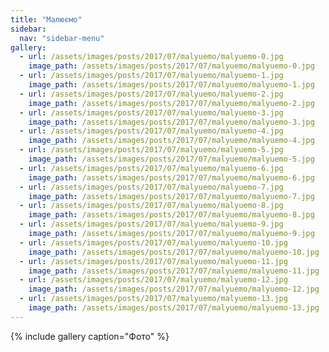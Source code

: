 ```yaml
---
title: "Малюємо"
sidebar:
  nav: "sidebar-menu"
gallery:
  - url: /assets/images/posts/2017/07/malyuemo/malyuemo-0.jpg
    image_path: /assets/images/posts/2017/07/malyuemo/malyuemo-0.jpg
  - url: /assets/images/posts/2017/07/malyuemo/malyuemo-1.jpg
    image_path: /assets/images/posts/2017/07/malyuemo/malyuemo-1.jpg
  - url: /assets/images/posts/2017/07/malyuemo/malyuemo-2.jpg
    image_path: /assets/images/posts/2017/07/malyuemo/malyuemo-2.jpg
  - url: /assets/images/posts/2017/07/malyuemo/malyuemo-3.jpg
    image_path: /assets/images/posts/2017/07/malyuemo/malyuemo-3.jpg
  - url: /assets/images/posts/2017/07/malyuemo/malyuemo-4.jpg
    image_path: /assets/images/posts/2017/07/malyuemo/malyuemo-4.jpg
  - url: /assets/images/posts/2017/07/malyuemo/malyuemo-5.jpg
    image_path: /assets/images/posts/2017/07/malyuemo/malyuemo-5.jpg
  - url: /assets/images/posts/2017/07/malyuemo/malyuemo-6.jpg
    image_path: /assets/images/posts/2017/07/malyuemo/malyuemo-6.jpg
  - url: /assets/images/posts/2017/07/malyuemo/malyuemo-7.jpg
    image_path: /assets/images/posts/2017/07/malyuemo/malyuemo-7.jpg
  - url: /assets/images/posts/2017/07/malyuemo/malyuemo-8.jpg
    image_path: /assets/images/posts/2017/07/malyuemo/malyuemo-8.jpg
  - url: /assets/images/posts/2017/07/malyuemo/malyuemo-9.jpg
    image_path: /assets/images/posts/2017/07/malyuemo/malyuemo-9.jpg
  - url: /assets/images/posts/2017/07/malyuemo/malyuemo-10.jpg
    image_path: /assets/images/posts/2017/07/malyuemo/malyuemo-10.jpg
  - url: /assets/images/posts/2017/07/malyuemo/malyuemo-11.jpg
    image_path: /assets/images/posts/2017/07/malyuemo/malyuemo-11.jpg
  - url: /assets/images/posts/2017/07/malyuemo/malyuemo-12.jpg
    image_path: /assets/images/posts/2017/07/malyuemo/malyuemo-12.jpg
  - url: /assets/images/posts/2017/07/malyuemo/malyuemo-13.jpg
    image_path: /assets/images/posts/2017/07/malyuemo/malyuemo-13.jpg
---
```


{% include gallery caption="Фото" %}
